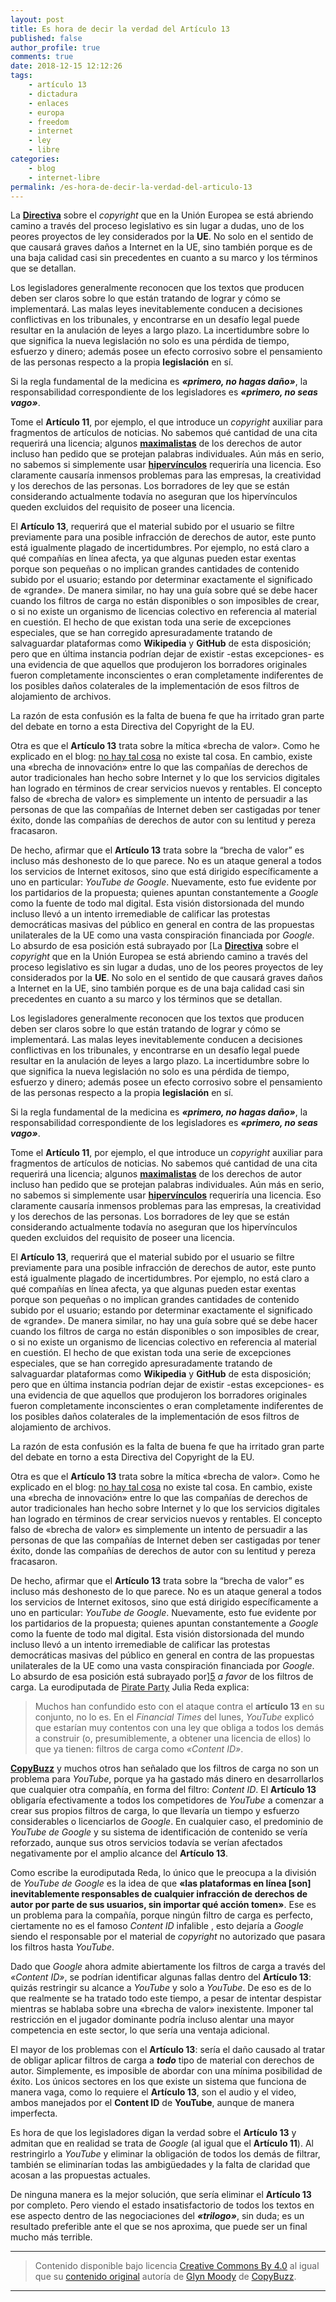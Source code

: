 ```yaml
---
layout: post
title: Es hora de decir la verdad del Artículo 13
published: false
author_profile: true
comments: true
date: 2018-12-15 12:12:26
tags:
    - artículo 13
    - dictadura
    - enlaces
    - europa
    - freedom
    - internet
    - ley
    - libre
categories:
    - blog
    - internet-libre
permalink: /es-hora-de-decir-la-verdad-del-articulo-13
---
```

La **[Directiva][1]** sobre el _copyright_ que en la Unión Europea se está abriendo camino a través del proceso legislativo es sin lugar a dudas, uno de los peores proyectos de ley considerados por la **UE**. No solo en el sentido de que causará graves daños a Internet en la UE, sino también porque es de una baja calidad casi sin precedentes en cuanto a su marco y los términos que se detallan.

Los legisladores generalmente reconocen que los textos que producen deben ser claros sobre lo que están tratando de lograr y cómo se implementará. Las malas leyes inevitablemente conducen a decisiones conflictivas en los tribunales, y encontrarse en un desafío legal puede resultar en la anulación de leyes a largo plazo. La incertidumbre sobre lo que significa la nueva legislación no solo es una pérdida de tiempo, esfuerzo y dinero; además posee un efecto corrosivo sobre el pensamiento de las personas respecto a la propia **legislación** en sí.

Si la regla fundamental de la medicina es **_&#171;primero, no hagas daño&#187;_**, la responsabilidad correspondiente de los legisladores es **_&#171;primero, no seas vago&#187;_**.

Tome el **Artículo 11**, por ejemplo, el que introduce un _copyright_ auxiliar para fragmentos de artículos de noticias. No sabemos qué cantidad de una cita requerirá una licencia; algunos **[maximalistas][2]** de los derechos de autor incluso han pedido que se protejan palabras individuales. Aún más en serio, no sabemos si simplemente usar **[hipervínculos][3]** requeriría una licencia. Eso claramente causaría inmensos problemas para las empresas, la creatividad y los derechos de las personas. Los borradores de ley que se están considerando actualmente todavía no aseguran que los hipervínculos queden excluidos del requisito de poseer una licencia.

El **Artículo 13**, requerirá que el material subido por el usuario se filtre previamente para una posible infracción de derechos de autor, este punto está igualmente plagado de incertidumbres. Por ejemplo, no está claro a qué compañías en línea afecta, ya que algunas pueden estar exentas porque son pequeñas o no implican grandes cantidades de contenido subido por el usuario; estando por determinar exactamente el significado de &#171;grande&#187;. De manera similar, no hay una guía sobre qué se debe hacer cuando los filtros de carga no están disponibles o son imposibles de crear, o si no existe un organismo de licencias colectivo en referencia al material en cuestión. El hecho de que existan toda una serie de excepciones especiales, que se han corregido apresuradamente tratando de salvaguardar plataformas como **Wikipedia** y **GitHub** de esta disposición; pero que en última instancia podrían dejar de existir -estas excepciones- es una evidencia de que aquellos que produjeron los borradores originales fueron completamente inconscientes o eran completamente indiferentes de los posibles daños colaterales de la implementación de esos filtros de alojamiento de archivos.

La razón de esta confusión es la falta de buena fe que ha irritado gran parte del debate en torno a esta Directiva del Copyright de la EU.

Otra es que el **Artículo 13** trata sobre la mítica &#171;brecha de valor&#187;. Como he explicado en el blog: [no hay tal cosa][4] no existe tal cosa. En cambio, existe una &#171;brecha de innovación&#187; entre lo que las compañías de derechos de autor tradicionales han hecho sobre Internet y lo que los servicios digitales han logrado en términos de crear servicios nuevos y rentables. El concepto falso de &#171;brecha de valor&#187; es simplemente un intento de persuadir a las personas de que las compañías de Internet deben ser castigadas por tener éxito, donde las compañías de derechos de autor con su lentitud y pereza fracasaron.

De hecho, afirmar que el **Artículo 13** trata sobre la “brecha de valor” es incluso más deshonesto de lo que parece. No es un ataque general a todos los servicios de Internet exitosos, sino que está dirigido específicamente a uno en particular: _YouTube de Google_. Nuevamente, esto fue evidente por los partidarios de la propuesta; quienes apuntan constantemente a _Google_ como la fuente de todo mal digital. Esta visión distorsionada del mundo incluso llevó a un intento irremediable de calificar las protestas democráticas masivas del público en general en contra de las propuestas unilaterales de la UE como una vasta conspiración financiada por _Google_. Lo absurdo de esa posición está subrayado por [La **[Directiva][1]** sobre el _copyright_ que en la Unión Europea se está abriendo camino a través del proceso legislativo es sin lugar a dudas, uno de los peores proyectos de ley considerados por la **UE**. No solo en el sentido de que causará graves daños a Internet en la UE, sino también porque es de una baja calidad casi sin precedentes en cuanto a su marco y los términos que se detallan.

Los legisladores generalmente reconocen que los textos que producen deben ser claros sobre lo que están tratando de lograr y cómo se implementará. Las malas leyes inevitablemente conducen a decisiones conflictivas en los tribunales, y encontrarse en un desafío legal puede resultar en la anulación de leyes a largo plazo. La incertidumbre sobre lo que significa la nueva legislación no solo es una pérdida de tiempo, esfuerzo y dinero; además posee un efecto corrosivo sobre el pensamiento de las personas respecto a la propia **legislación** en sí.

Si la regla fundamental de la medicina es **_&#171;primero, no hagas daño&#187;_**, la responsabilidad correspondiente de los legisladores es **_&#171;primero, no seas vago&#187;_**.

Tome el **Artículo 11**, por ejemplo, el que introduce un _copyright_ auxiliar para fragmentos de artículos de noticias. No sabemos qué cantidad de una cita requerirá una licencia; algunos **[maximalistas][2]** de los derechos de autor incluso han pedido que se protejan palabras individuales. Aún más en serio, no sabemos si simplemente usar **[hipervínculos][3]** requeriría una licencia. Eso claramente causaría inmensos problemas para las empresas, la creatividad y los derechos de las personas. Los borradores de ley que se están considerando actualmente todavía no aseguran que los hipervínculos queden excluidos del requisito de poseer una licencia.

El **Artículo 13**, requerirá que el material subido por el usuario se filtre previamente para una posible infracción de derechos de autor, este punto está igualmente plagado de incertidumbres. Por ejemplo, no está claro a qué compañías en línea afecta, ya que algunas pueden estar exentas porque son pequeñas o no implican grandes cantidades de contenido subido por el usuario; estando por determinar exactamente el significado de &#171;grande&#187;. De manera similar, no hay una guía sobre qué se debe hacer cuando los filtros de carga no están disponibles o son imposibles de crear, o si no existe un organismo de licencias colectivo en referencia al material en cuestión. El hecho de que existan toda una serie de excepciones especiales, que se han corregido apresuradamente tratando de salvaguardar plataformas como **Wikipedia** y **GitHub** de esta disposición; pero que en última instancia podrían dejar de existir -estas excepciones- es una evidencia de que aquellos que produjeron los borradores originales fueron completamente inconscientes o eran completamente indiferentes de los posibles daños colaterales de la implementación de esos filtros de alojamiento de archivos.

La razón de esta confusión es la falta de buena fe que ha irritado gran parte del debate en torno a esta Directiva del Copyright de la EU.

Otra es que el **Artículo 13** trata sobre la mítica &#171;brecha de valor&#187;. Como he explicado en el blog: [no hay tal cosa][4] no existe tal cosa. En cambio, existe una &#171;brecha de innovación&#187; entre lo que las compañías de derechos de autor tradicionales han hecho sobre Internet y lo que los servicios digitales han logrado en términos de crear servicios nuevos y rentables. El concepto falso de &#171;brecha de valor&#187; es simplemente un intento de persuadir a las personas de que las compañías de Internet deben ser castigadas por tener éxito, donde las compañías de derechos de autor con su lentitud y pereza fracasaron.

De hecho, afirmar que el **Artículo 13** trata sobre la “brecha de valor” es incluso más deshonesto de lo que parece. No es un ataque general a todos los servicios de Internet exitosos, sino que está dirigido específicamente a uno en particular: _YouTube de Google_. Nuevamente, esto fue evidente por los partidarios de la propuesta; quienes apuntan constantemente a _Google_ como la fuente de todo mal digital. Esta visión distorsionada del mundo incluso llevó a un intento irremediable de calificar las protestas democráticas masivas del público en general en contra de las propuestas unilaterales de la UE como una vasta conspiración financiada por _Google_. Lo absurdo de esa posición está subrayado por][5] _a favor_ de los filtros de carga. La eurodiputada de [Pirate Party][6] Julia Reda explica:

> Muchos han confundido esto con el ataque contra el **artículo 13** en su conjunto, no lo es. En el _Financial Times_ del lunes, _YouTube_ explicó que estarían muy contentos con una ley que obliga a todos los demás a construir (o, presumiblemente, a obtener una licencia de ellos) lo que ya tienen: filtros de carga como _&#171;Content ID&#187;_. 

**[CopyBuzz][7]** y muchos otros han señalado que los filtros de carga no son un problema para _YouTube_, porque ya ha gastado más dinero en desarrollarlos que cualquier otra compañía, en forma del filtro: _Content ID_. El **Artículo 13** obligaría efectivamente a todos los competidores de _YouTube_ a comenzar a crear sus propios filtros de carga, lo que llevaría un tiempo y esfuerzo considerables o licenciarlos de _Google_. En cualquier caso, el predominio de _YouTube de Google_ y su sistema de identificación de contenido se vería reforzado, aunque sus otros servicios todavía se verían afectados negativamente por el amplio alcance del **Artículo 13**.

Como escribe la eurodiputada Reda, lo único que le preocupa a la división de _YouTube de Google_ es la idea de que **&#171;las plataformas en línea [son] inevitablemente responsables de cualquier infracción de derechos de autor por parte de sus usuarios, sin importar qué acción tomen&#187;**. Ese es un problema para la compañía, porque ningún filtro de carga es perfecto, ciertamente no es el famoso _Content ID_ infalible , esto dejaría a _Google_ siendo el responsable por el material de _copyright_ no autorizado que pasara los filtros hasta _YouTube_.

Dado que _Google_ ahora admite abiertamente los filtros de carga a través del _&#171;Content ID&#187;_, se podrían identificar algunas fallas dentro del **Artículo 13**: quizás restringir su alcance a _YouTube_ y solo a _YouTube_. De eso es de lo que realmente se ha tratado todo este tiempo, a pesar de intentar despistar mientras se hablaba sobre una &#171;brecha de valor&#187; inexistente. Imponer tal restricción en el jugador dominante podría incluso alentar una mayor competencia en este sector, lo que sería una ventaja adicional.

El mayor de los problemas con el **Artículo 13**: sería el daño causado al tratar de obligar aplicar filtros de carga a **_todo_** tipo de material con derechos de autor. Simplemente, es imposible de abordar con una mínima posibilidad de éxito. Los únicos sectores en los que existe un sistema que funciona de manera vaga, como lo requiere el **Artículo 13**, son el audio y el video, ambos manejados por el **Content ID** de **YouTube**, aunque de manera imperfecta.

Es hora de que los legisladores digan la verdad sobre el **Artículo 13** y admitan que en realidad se trata de _Google_ (al igual que el **Artículo 11**). Al restringirlo a _YouTube_ y eliminar la obligación de todos los demás de filtrar, también se eliminarían todas las ambigüedades y la falta de claridad que acosan a las propuestas actuales.

De ninguna manera es la mejor solución, que sería eliminar el **Artículo 13** por completo. Pero viendo el estado insatisfactorio de todos los textos en ese aspecto dentro de las negociaciones del **_&#171;trilogo&#187;_**, sin duda; es un resultado preferible ante el que se nos aproxima, que puede ser un final mucho más terrible.

* * *

> Contenido disponible bajo licencia [Creative Commons By 4.0][8] al igual que su [contenido original][9] autoría de [Glyn Moody][10] de [CopyBuzz][7]. 

* * *


  


 [1]: https://es.wikipedia.org/wiki/Directiva
 [2]: https://es.thefreedictionary.com/maximalismo
 [3]: https://es.wikipedia.org/wiki/Hiperenlace
 [4]: http://opendotdotdot.blogspot.com/2017/03/the-copyright-industrys-so-called-value.html
 [5]: https://juliareda.eu/2018/11/eu-council-upload-filters/
 [6]: https://en.wikipedia.org/wiki/Pirate_Party
 [7]: http://copybuzz.com
 [8]: https://creativecommons.org/licenses/by/4.0/
 [9]: http://copybuzz.com/copyright/time-to-tell-the-truth-about-article-13/
 [10]: http://copybuzz.com/author/gmoody